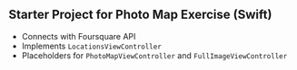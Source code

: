 ## Starter Project for Photo Map Exercise (Swift)


- Connects with Foursquare API
- Implements `LocationsViewController`
- Placeholders for `PhotoMapViewController` and `FullImageViewController`

    
